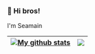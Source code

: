 ### 👋 Hi bros!

I'm Seamain

| <a href="https://github.com/anuraghazra/github-readme-stats"><img align="center" src="https://github-readme-stats.vercel.app/api?username=Seamain&show_icons=true&include_all_commits=true&theme=buefy&hide_border=true&count_private=true" alt="My github stats" /></a> | <a href="https://github.com/anuraghazra/github-readme-stats"><img align="center" src="https://github-readme-stats.vercel.app/api/top-langs/?username=Seamain&layout=compact&theme=buefy&hide_border=true" /></a> |
| ---------------------------------------------------------------------------------------------------------------------------------------------------------------------------------------------------------------------------------------------------------------------------- | -------------------------------------------------------------------------------------------------------------------------------------------------------------------------------------------------------------------- |
